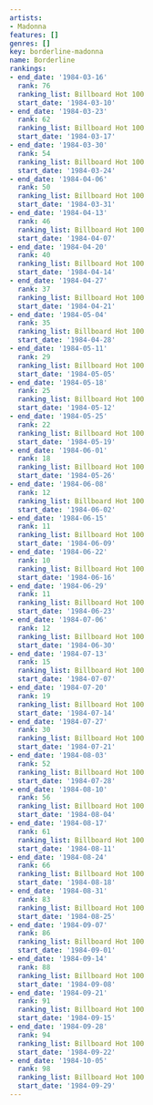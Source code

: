 ```yaml
---
artists:
- Madonna
features: []
genres: []
key: borderline-madonna
name: Borderline
rankings:
- end_date: '1984-03-16'
  rank: 76
  ranking_list: Billboard Hot 100
  start_date: '1984-03-10'
- end_date: '1984-03-23'
  rank: 62
  ranking_list: Billboard Hot 100
  start_date: '1984-03-17'
- end_date: '1984-03-30'
  rank: 54
  ranking_list: Billboard Hot 100
  start_date: '1984-03-24'
- end_date: '1984-04-06'
  rank: 50
  ranking_list: Billboard Hot 100
  start_date: '1984-03-31'
- end_date: '1984-04-13'
  rank: 46
  ranking_list: Billboard Hot 100
  start_date: '1984-04-07'
- end_date: '1984-04-20'
  rank: 40
  ranking_list: Billboard Hot 100
  start_date: '1984-04-14'
- end_date: '1984-04-27'
  rank: 37
  ranking_list: Billboard Hot 100
  start_date: '1984-04-21'
- end_date: '1984-05-04'
  rank: 35
  ranking_list: Billboard Hot 100
  start_date: '1984-04-28'
- end_date: '1984-05-11'
  rank: 29
  ranking_list: Billboard Hot 100
  start_date: '1984-05-05'
- end_date: '1984-05-18'
  rank: 25
  ranking_list: Billboard Hot 100
  start_date: '1984-05-12'
- end_date: '1984-05-25'
  rank: 22
  ranking_list: Billboard Hot 100
  start_date: '1984-05-19'
- end_date: '1984-06-01'
  rank: 18
  ranking_list: Billboard Hot 100
  start_date: '1984-05-26'
- end_date: '1984-06-08'
  rank: 12
  ranking_list: Billboard Hot 100
  start_date: '1984-06-02'
- end_date: '1984-06-15'
  rank: 11
  ranking_list: Billboard Hot 100
  start_date: '1984-06-09'
- end_date: '1984-06-22'
  rank: 10
  ranking_list: Billboard Hot 100
  start_date: '1984-06-16'
- end_date: '1984-06-29'
  rank: 11
  ranking_list: Billboard Hot 100
  start_date: '1984-06-23'
- end_date: '1984-07-06'
  rank: 12
  ranking_list: Billboard Hot 100
  start_date: '1984-06-30'
- end_date: '1984-07-13'
  rank: 15
  ranking_list: Billboard Hot 100
  start_date: '1984-07-07'
- end_date: '1984-07-20'
  rank: 19
  ranking_list: Billboard Hot 100
  start_date: '1984-07-14'
- end_date: '1984-07-27'
  rank: 30
  ranking_list: Billboard Hot 100
  start_date: '1984-07-21'
- end_date: '1984-08-03'
  rank: 52
  ranking_list: Billboard Hot 100
  start_date: '1984-07-28'
- end_date: '1984-08-10'
  rank: 56
  ranking_list: Billboard Hot 100
  start_date: '1984-08-04'
- end_date: '1984-08-17'
  rank: 61
  ranking_list: Billboard Hot 100
  start_date: '1984-08-11'
- end_date: '1984-08-24'
  rank: 66
  ranking_list: Billboard Hot 100
  start_date: '1984-08-18'
- end_date: '1984-08-31'
  rank: 83
  ranking_list: Billboard Hot 100
  start_date: '1984-08-25'
- end_date: '1984-09-07'
  rank: 86
  ranking_list: Billboard Hot 100
  start_date: '1984-09-01'
- end_date: '1984-09-14'
  rank: 88
  ranking_list: Billboard Hot 100
  start_date: '1984-09-08'
- end_date: '1984-09-21'
  rank: 91
  ranking_list: Billboard Hot 100
  start_date: '1984-09-15'
- end_date: '1984-09-28'
  rank: 94
  ranking_list: Billboard Hot 100
  start_date: '1984-09-22'
- end_date: '1984-10-05'
  rank: 98
  ranking_list: Billboard Hot 100
  start_date: '1984-09-29'
---
```


